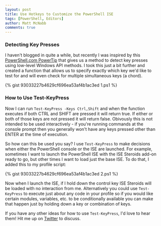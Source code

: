```yaml
---
layout: post
title: Use Hotkeys to Customize the PowerShell ISE
tags: [PowerShell, Editors]
author: Matt McNabb
comments: true
---
```


[PowerTip]: http://powershell.com/cs/blogs/tips/archive/2015/12/08/detecting-key-presses-across-applications.aspx

### Detecting Key Presses

I haven't blogged in quite a while, but recently I was inspired by this [PowerShell.com PowerTip][PowerTip] that gives us a method to detect key presses using low-level Windows API methods. I took this just a bit further and created a function that allows us to specify exactly which key we'd like to test for and will even check for multiple simultaneous keys (a chord).

{% gist 93033227b4629cf696ea53af4b1ac3ed 1.ps1 %}

<!--more-->

### How to Use Test-KeyPress
Now I can run `Test-KeyPress -Keys Ctrl,Shift` and when the function executes if both CTRL and SHIFT are pressed it will return true. If either or both of those keys are not pressed it will return false. Obivously this is not intended to be used interactively - if you're running commands at the console prompt then you generally won't have any keys pressed other than ENTER at the time of execution.

So how can this be used you say? I use `Test-KeyPress` to make decisions when either the PowerShell console or the ISE are launched. For example, sometimes I want to launch the PowerShell ISE with the ISE Steroids add-on ready to go, but other times I want to load just the base ISE. To do that, I added this to my profile script:

{% gist 93033227b4629cf696ea53af4b1ac3ed 2.ps1 %}

Now when I launch the ISE, if I hold down the control key ISE Steroids will be loaded with no interaction from me. Alternatively you could use `Test-KeyPress` to execute just about any code in your profile so if you would like certain modules, variables, etc. to be conditionally available you can make that happen just by holding down a key or combination of keys.

If you have any other ideas for how to use `Test-KeyPress`, I'd love to hear them! Hit me up on [Twitter](http://twitter.com/{{site.author.twitter}}) to discuss.